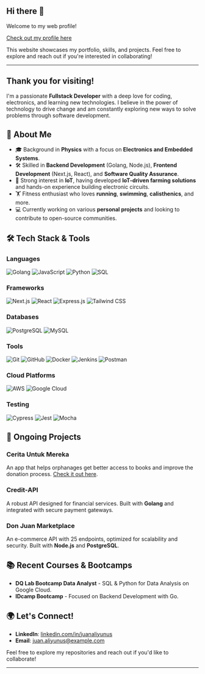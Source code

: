 ## Hi there 👋

Welcome to my web profile!

[Check out my profile here](https://juanaliyunus-profile.vercel.app)

This website showcases my portfolio, skills, and projects. Feel free to explore and reach out if you're interested in collaborating!

---

Thank you for visiting!
----

I'm a passionate **Fullstack Developer** with a deep love for coding, electronics, and learning new technologies. I believe in the power of technology to drive change and am constantly exploring new ways to solve problems through software development.

## 🚀 About Me

- 🎓 Background in **Physics** with a focus on **Electronics and Embedded Systems**.
- 🛠️ Skilled in **Backend Development** (Golang, Node.js), **Frontend Development** (Next.js, React), and **Software Quality Assurance**.
- 🤖 Strong interest in **IoT**, having developed **IoT-driven farming solutions** and hands-on experience building electronic circuits.
- 🏋️ Fitness enthusiast who loves **running**, **swimming**, **calisthenics**, and more.
- 💻 Currently working on various **personal projects** and looking to contribute to open-source communities.

## 🛠️ Tech Stack & Tools

### Languages
![Golang](https://img.shields.io/badge/Go-00ADD8?style=for-the-badge&logo=go&logoColor=white) 
![JavaScript](https://img.shields.io/badge/JavaScript-F7DF1E?style=for-the-badge&logo=javascript&logoColor=black) 
![Python](https://img.shields.io/badge/Python-3776AB?style=for-the-badge&logo=python&logoColor=white) 
![SQL](https://img.shields.io/badge/SQL-4479A1?style=for-the-badge&logo=mysql&logoColor=white)

### Frameworks
![Next.js](https://img.shields.io/badge/Next.js-000000?style=for-the-badge&logo=nextdotjs&logoColor=white) 
![React](https://img.shields.io/badge/React-61DAFB?style=for-the-badge&logo=react&logoColor=black) 
![Express.js](https://img.shields.io/badge/Express.js-404D59?style=for-the-badge&logo=express&logoColor=white) 
![Tailwind CSS](https://img.shields.io/badge/Tailwind_CSS-38B2AC?style=for-the-badge&logo=tailwind-css&logoColor=white)

### Databases
![PostgreSQL](https://img.shields.io/badge/PostgreSQL-316192?style=for-the-badge&logo=postgresql&logoColor=white) 
![MySQL](https://img.shields.io/badge/MySQL-4479A1?style=for-the-badge&logo=mysql&logoColor=white)

### Tools
![Git](https://img.shields.io/badge/Git-F05032?style=for-the-badge&logo=git&logoColor=white) 
![GitHub](https://img.shields.io/badge/GitHub-181717?style=for-the-badge&logo=github&logoColor=white) 
![Docker](https://img.shields.io/badge/Docker-2496ED?style=for-the-badge&logo=docker&logoColor=white) 
![Jenkins](https://img.shields.io/badge/Jenkins-D24939?style=for-the-badge&logo=jenkins&logoColor=white) 
![Postman](https://img.shields.io/badge/Postman-FF6C37?style=for-the-badge&logo=postman&logoColor=white)

### Cloud Platforms
![AWS](https://img.shields.io/badge/AWS-232F3E?style=for-the-badge&logo=amazon-aws&logoColor=white) 
![Google Cloud](https://img.shields.io/badge/Google_Cloud-4285F4?style=for-the-badge&logo=google-cloud&logoColor=white)

### Testing
![Cypress](https://img.shields.io/badge/Cypress-17202C?style=for-the-badge&logo=cypress&logoColor=white) 
![Jest](https://img.shields.io/badge/Jest-C21325?style=for-the-badge&logo=jest&logoColor=white) 
![Mocha](https://img.shields.io/badge/Mocha-8D6748?style=for-the-badge&logo=mocha&logoColor=white)

## 🔧 Ongoing Projects

### **Cerita Untuk Mereka**
An app that helps orphanages get better access to books and improve the donation process. [Check it out here](#).

### **Credit-API**
A robust API designed for financial services. Built with **Golang** and integrated with secure payment gateways.

### **Don Juan Marketplace**
An e-commerce API with 25 endpoints, optimized for scalability and security. Built with **Node.js** and **PostgreSQL**.

## 📚 Recent Courses & Bootcamps

- **DQ Lab Bootcamp Data Analyst** - SQL & Python for Data Analysis on Google Cloud.
- **IDcamp Bootcamp** - Focused on Backend Development with Go.

## 🌍 Let's Connect!

- **LinkedIn**: [linkedin.com/in/juanaliyunus](#)
- **Email**: juan.aliyunus@example.com

Feel free to explore my repositories and reach out if you'd like to collaborate!

---

<!--
**juanaliyunus/juanaliyunus** is a ✨ _special_ ✨ repository because its `README.md` (this file) appears on your GitHub profile.

Here are some ideas to get you started:

- 🔭 I’m currently working on ...
- 🌱 I’m currently learning ...
- 👯 I’m looking to collaborate on ...
- 🤔 I’m looking for help with ...
- 💬 Ask me about ...
- 📫 How to reach me: ...
- 😄 Pronouns: ...
- ⚡ Fun fact: ...
-->

